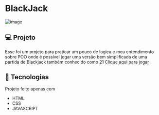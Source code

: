 # BlackJack
![image](https://github.com/user-attachments/assets/c8ae743b-26e6-4e78-84fb-3ae8dcc139b2)

## 💻 Projeto
Esse foi um projeto para praticar um pouco de logica e meu entendimento sobre POO
onde é possivel jogar uma versão bem simplificada de uma partida de Blackjack também conhecido
como 21 <a href="https://black-jack-opal.vercel.app/" target="_blank">Clique aqui para jogar</a>

## 🚀 Tecnologias
Projeto feito apenas com
<ul>
  <li>HTML</li>
  <li>CSS</li>
  <li>JAVASCRIPT</li>
</ul>
